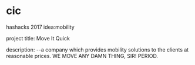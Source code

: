 # cic
hashacks 2017
idea:mobility

project title:
Move It Quick

description:
--a company which provides mobility solutions to the clients at reasonable prices.
WE MOVE ANY DAMN THING, SIR! PERIOD.

